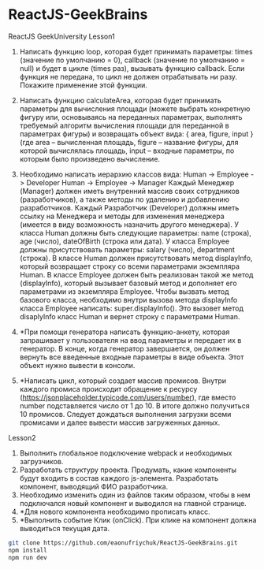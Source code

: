# ReactJS-GeekBrains
ReactJS GeekUniversity
Lesson1
1. Написать функцию loop, которая будет принимать параметры: times (значение по умолчанию = 0), callback (значение по умолчанию = null) и будет в цикле (times раз), вызывать функцию callback. Если функция не передана, то цикл не должен отрабатывать ни разу. Покажите применение этой функции.
2. Написать функцию calculateArea, которая будет принимать параметры для вычисления площади (можете выбрать конкретную фигуру или, основываясь на переданных параметрах, выполнять требуемый алгоритм вычисления площади для переданной в параметрах фигуры) и возвращать объект вида: { area, figure, input } (где area – вычисленная площадь, figure – название фигуры, для которой вычислялась площадь, input – входные параметры, по которым было произведено вычисление.
3. Необходимо написать иерархию классов вида:
Human -> Employee -> Developer
Human -> Employee -> Manager
Каждый Менеджер (Manager) должен иметь внутренний массив своих сотрудников (разработчиков), а также методы по удалению и добавлению разработчиков.
Каждый Разработчик (Developer) должны иметь ссылку на Менеджера и методы для изменения менеджера (имеется в виду возможность назначить другого менеджера).
У класса Human должны быть следующие параметры: name (строка), age (число), dateOfBirth (строка или дата).
У класса Employee должны присутствовать параметры: salary (число), department (строка).
В классе Human должен присутствовать метод displayInfo, который возвращает строку со всеми параметрами экземпляра Human.
В классе Employee должен быть реализован такой же метод (displayInfo), который вызывает базовый метод и дополняет его параметрами из экземпляра Employee.
Чтобы вызвать метод базового класса, необходимо внутри вызова метода displayInfo класса Employee написать: super.displayInfo(). Это вызовет метод disaplyInfo класс Human и вернет строку с параметрами Human.

4. *При помощи генератора написать функцию-анкету, которая запрашивает у пользователя на ввод параметры и передает их в генератор. В конце, когда генератор завершается, он должен вернуть все введенные входные параметры в виде объекта. Этот объект нужно вывести в консоли.
5. *Написать цикл, который создает массив промисов. Внутри каждого промиса происходит обращение к ресурсу (https://jsonplaceholder.typicode.com/users/number), где вместо number подставляется число от 1 до 10. В итоге должно получиться 10 промисов. Следует дождаться выполнения загрузки всеми промисами и далее вывести массив загруженных данных.

Lesson2
1. Выполнить глобальное подключение webpack и необходимых загрузчиков.
2. Разработать структуру проекта. Продумать, какие компоненты будут входить в состав каждого js-элемента. Разработать компонент, выводящий ФИО разработчика.
3. Необходимо изменить один из файлов таким образом, чтобы в нем подключался новый компонент и выводился на главной странице.
4. *Для нового компонента необходимо прописать класс.
5. *Выполнить событие Клик (onClick). При клике на компонент должна выводиться текущая дата.

```bash
git clone https://github.com/eaonufriychuk/ReactJS-GeekBrains.git
npm install
npm run dev
```
